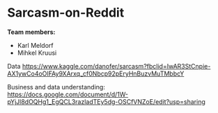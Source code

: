 # Sarcasm-on-Reddit

**Team members:**
  * Karl Meldorf
  * Mihkel Kruusi

Data
https://www.kaggle.com/danofer/sarcasm?fbclid=IwAR3StCnpie-AX1ywCo4oOIFAy9XArxq_cf0Nbcp92pEryHnBuzvMuTMbbcY

Business and data understanding:
https://docs.google.com/document/d/1W-pYjJl8dOQHg1_EgQCL3razladTEy5dg-OSCfVNZoE/edit?usp=sharing
